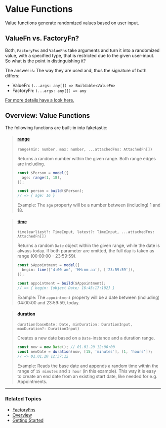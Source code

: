 # Value Functions

Value functions generate randomized values based on user input.

## ValueFn vs. FactoryFn?

Both, `FactoryFns` and `ValueFns` take arguments and turn it into a randomized value, with a specified type, that is restricted due to the given user-input. So what is the point in distinguishing it?

The answer is: The way they are used and, thus the signature of both differs:

- ValueFn: `(...args: any[]) => Buildable<ValueFn>`
- FactoryFn: `(...args: any[]) => any`

[For more details have a look here.](../factories/factories.md)

## Overview: Value Functions

The following functions are built-in into faketastic:

> #### **[range](./value-fns/range.md)**
>
> `range(min: number, max: number, ...attachedFns: AttachedFn[])`
>
> Returns a random number within the given range. Both range edges are including.
>
> ```ts
> const $Person = model({
>   age: range(1, 18),
> });
>
> const person = build($Person);
> // => { age: 16 }
> ```
>
> Example: The `age` property will be a number between (including) 1 and 18.

> #### **[time](./value-fns/time.md)**
>
> `time(earliest?: TimeInput, latest?: TimeInput, ...attachedFns: AttachedFn[])`
>
> Returns a random `Date` object within the given range, while the date is always today. If both parameter are omitted, the full day is taken as range (00:00:00 - 23:59:59).
>
> ```ts
> const $Appointment = model({
>   begin: time(['4:00 am', 'HH:mm aa'], ['23:59:59']),
> });
>
> const appointment = build($Appointment);
> // => { begin: [object Date; 16:45:17:102] }
> ```
>
> Example: The `appointment` property will be a date between (including) 04:00:00 and 23:59:59, today.

> #### **[duration](./duration.md)**
>
> `duration(baseDate: Date, minDuration: DurationInput, maxDuration?: DurationInput)`
>
> Creates a new date based on a `Date`-instance and a duration range.
>
> ```ts
> const now = new Date(); // 01.01.20 12:00:00
> const newDate = duration(now, [15, 'minutes'], [1, 'hours']);
> // => 01.01.20 12:37:12
> ```
>
> Example: Reads the base date and appends a random time within the range of `15 minutes` and `1 hour` (in this example). This way it is easy to create an end date from an existing start date, like needed for e.g. Appointments.

---

### Related Topics

- [FactoryFns](../factories/factories.md)
- [Overview](../overview.md)
- [Getting Started](../getting-started.md)
